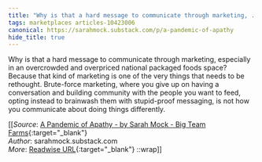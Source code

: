 ```yaml
---
title: "Why is that a hard message to communicate through marketing, ..."
tags: marketplaces articles-10423006
canonical: https://sarahmock.substack.com/p/a-pandemic-of-apathy
hide_title: true
---
```


Why is that a hard message to communicate through marketing, especially in an overcrowded and overpriced national packaged foods space? Because that kind of marketing is one of the very things that needs to be rethought. Brute-force marketing, where you give up on having a conversation and building community with the people you want to feed, opting instead to brainwash them with stupid-proof messaging, is not how you communicate about doing things differently.


[[_Source_: [A Pandemic of Apathy - by Sarah Mock - Big Team Farms](https://sarahmock.substack.com/p/a-pandemic-of-apathy){:target="_blank"}<br>
_Author_: sarahmock.substack.com<br>
_More_: [Readwise URL](https://readwise.io/open/213348368){:target="_blank"}
::wrap]]